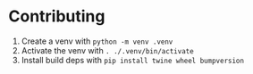 # Contributing

1. Create a venv with `python -m venv .venv`
2. Activate the venv with `. ./.venv/bin/activate`
3. Install build deps with `pip install twine wheel bumpversion`
